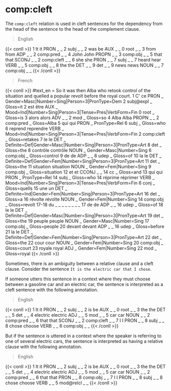 # **comp:cleft**

The `comp:cleft` relation is used in cleft sentences for the dependency from the head of the sentence to the head of the complement clause.

> English

{{< conll >}}
1	It	it	PRON	_	_	2	subj	_	_
2	was	be	AUX	_	_	0	root	_	_
3	from	from	ADP	_	_	2	comp:pred	_	_
4	John	John	PROPN	_	_	3	comp:obj	_	_
5	that	that	SCONJ	_	_	2	comp:cleft	_	_
6	she	she	PRON	_	_	7	subj	_	_
7	heard	hear	VERB	_	_	5	comp:obj	_	_
8	the	the	DET	_	_	9	det	_	_
9	news	news	NOUN	_	_	7	comp:obj	_	_
{{< /conll >}}

> French

{{< conll >}}
#text_en = So it was then Alba who retook control of the situation and quelled a popular revolt before the royal court.
1	C'	ce	PRON	_	Gender=Masc|Number=Sing|Person=3|PronType=Dem	2	subj@expl	_	Gloss=it
2	est	être	AUX	_	Mood=Ind|Number=Sing|Person=3|Tense=Pres|VerbForm=Fin	0	root	_	Gloss=is
3	alors	alors	ADV	_	_	2	mod	_	Gloss=so
4	Alba	Alba	PROPN	_	_	2	comp:pred	_	Gloss=Alba
5	qui	qui	PRON	_	PronType=Rel	6	subj	_	Gloss=who
6	reprend	reprendre	VERB	_	Mood=Ind|Number=Sing|Person=3|Tense=Pres|VerbForm=Fin	2	comp:cleft	_	Gloss=retakes
7	le	le	DET	_	Definite=Def|Gender=Masc|Number=Sing|Person=3|PronType=Art	8	det	_	Gloss=the
8	contrôle	contrôle	NOUN	_	Gender=Masc|Number=Sing	6	comp:obj	_	Gloss=control
9	de	de	ADP	_	_	8	udep	_	Gloss=of
10	la	le	DET	_	Definite=Def|Gender=Fem|Number=Sing|Person=3|PronType=Art	11	det	_	Gloss=the
11	situation	situation	NOUN	_	Gender=Fem|Number=Sing	9	comp:obj	_	Gloss=situation
12	et	et	CCONJ	_	_	14	cc	_	Gloss=and
13	qui	qui	PRON	_	PronType=Rel	14	subj	_	Gloss=who
14	réprime	réprimer	VERB	_	Mood=Ind|Number=Sing|Person=3|Tense=Pres|VerbForm=Fin	6	conj	_	Gloss=quells
15	une	un	DET	_	Definite=Ind|Gender=Fem|Number=Sing|Person=3|PronType=Art	16	det	_	Gloss=a
16	révolte	révolte	NOUN	_	Gender=Fem|Number=Sing	14	comp:obj	_	Gloss=revolt
17-18	du	_	_	_	_	_	_	_	_
17	de	de	ADP	_	_	16	udep	_	Gloss=of
18	le	le	DET	_	Definite=Def|Gender=Masc|Number=Sing|Person=3|PronType=Art	19	det	_	Gloss=the
19	peuple	peuple	NOUN	_	Gender=Masc|Number=Sing	17	comp:obj	_	Gloss=people
20	devant	devant	ADP	_	_	16	udep	_	Gloss=before
21	la	le	DET	_	Definite=Def|Gender=Fem|Number=Sing|Person=3|PronType=Art	22	det	_	Gloss=the
22	cour	cour	NOUN	_	Gender=Fem|Number=Sing	20	comp:obj	_	Gloss=court
23	royale	royal	ADJ	_	Gender=Fem|Number=Sing	22	mod	_	Gloss=royal
{{< /conll >}}

Sometimes, there is an ambiguity between a relative clause and a cleft clause. Consider the sentence `It is the electric car that I chose`.

If someone utters this sentence in a context where they must choose between a gasoline car and an electric car, the sentence is interpreted as a cleft sentence with the following annotation.

> English

{{< conll >}}
1	It	it	PRON	_	_	2	subj	_	_
2	is	be	AUX	_	_	0	root	_	_
3	the	the	DET	_	_	5	det	_	_
4	electric	electric	ADJ	_	_	5	mod	_	_
5	car	car	NOUN	_	_	2	comp:pred	_	_
6	that	that	SCONJ	_	_	2	comp:cleft	_	_
7	I	I	PRON	_	_	8	subj	_	_
8	chose	choose	VERB	_	_	6	comp:obj	_	_
{{< /conll >}}

But if the sentence is uttered in a context where the speaker is referring to one of several electric cars, the sentence is interpreted as having a relative clause with the following annotation.

> English

{{< conll >}}
1	It	it	PRON	_	_	2	subj	_	_
2	is	be	AUX	_	_	0	root	_	_
3	the	the	DET	_	_	5	det	_	_
4	electric	electric	ADJ	_	_	5	mod	_	_
5	car	car	NOUN	_	_	2	comp:pred	_	_
6	that	that	PRON	_	_	8	comp:obj	_	_
7	I	I	PRON	_	_	8	subj	_	_
8	chose	choose	VERB	_	_	5	mod@relcl	_	_
{{< /conll >}}
